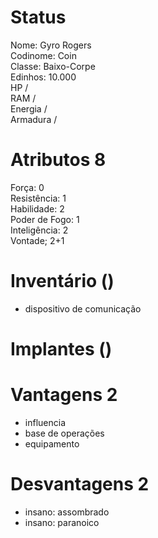 # Status
Nome: Gyro Rogers  
Codinome: Coin  
Classe: Baixo-Corpe  
Edinhos: 10.000  
HP /   
RAM /   
Energia /   
Armadura /   

# Atributos 8
Força: 0  
Resistência: 1  
Habilidade: 2  
Poder de Fogo: 1   
Inteligência: 2  
Vontade; 2+1   

# Inventário ()
- dispositivo de comunicação

# Implantes ()

# Vantagens 2 
- influencia
- base de operações
- equipamento
# Desvantagens 2
- insano: assombrado
- insano: paranoico